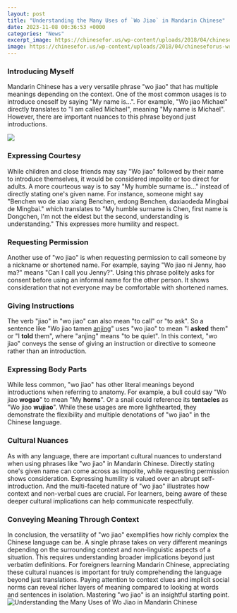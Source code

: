 ```yaml
---
layout: post
title: "Understanding the Many Uses of `Wo Jiao` in Mandarin Chinese"
date: 2023-11-08 00:36:53 +0000
categories: "News"
excerpt_image: https://chinesefor.us/wp-content/uploads/2018/04/chineseforus-writing-sheet-png.png
image: https://chinesefor.us/wp-content/uploads/2018/04/chineseforus-writing-sheet-png.png
---
```


### Introducing Myself
Mandarin Chinese has a very versatile phrase "wo jiao" that has multiple meanings depending on the context. One of the most common usages is to introduce oneself by saying "My name is...". For example, "Wo jiao Michael" directly translates to "I am called Michael", meaning "My name is Michael". However, there are important nuances to this phrase beyond just introductions. 

![](https://showme0-9071.kxcdn.com/files/1000081947/pictures/thumbs/1995059/last_thumb1429677757.jpg)
### Expressing Courtesy 
While children and close friends may say "Wo jiao" followed by their name to introduce themselves, it would be considered impolite or too direct for adults. A more courteous way is to say "My humble surname is..." instead of directly stating one's given name. For instance, someone might say "Benchen wo de xiao xiang Benchen, erdong Benchen, daxiaodeda Mingbai de Mingbai." which translates to "My humble surname is Chen, first name is Dongchen, I'm not the eldest but the second, understanding is understanding." This expresses more humility and respect.
### Requesting Permission 
Another use of "wo jiao" is when requesting permission to call someone by a nickname or shortened name. For example, saying "Wo jiao ni Jenny, hao ma?" means "Can I call you Jenny?". Using this phrase politely asks for consent before using an informal name for the other person. It shows consideration that not everyone may be comfortable with shortened names. 
### Giving Instructions
The verb "jiao" in "wo jiao" can also mean "to call" or "to ask". So a sentence like "Wo jiao tamen [anjing](https://thetopnews.github.io/page22/)" uses "wo jiao" to mean "I **asked** them" or "I **told** them", where "anjing" means "to be quiet". In this context, "wo jiao" conveys the sense of giving an instruction or directive to someone rather than an introduction. 
### Expressing Body Parts
While less common, "wo jiao" has other literal meanings beyond introductions when referring to anatomy. For example, a bull could say "Wo jiao **wogao**" to mean "My **horns**". Or a snail could reference its **tentacles** as "Wo jiao **wujiao**". While these usages are more lighthearted, they demonstrate the flexibility and multiple denotations of "wo jiao" in the Chinese language.
### Cultural Nuances 
As with any language, there are important cultural nuances to understand when using phrases like "wo jiao" in Mandarin Chinese. Directly stating one's given name can come across as impolite, while requesting permission shows consideration. Expressing humility is valued over an abrupt self-introduction. And the multi-faceted nature of "wo jiao" illustrates how context and non-verbal cues are crucial. For learners, being aware of these deeper cultural implications can help communicate respectfully.
### Conveying Meaning Through Context
In conclusion, the versatility of "wo jiao" exemplifies how richly complex the Chinese language can be. A single phrase takes on very different meanings depending on the surrounding context and non-linguistic aspects of a situation. This requires understanding broader implications beyond just verbatim definitions. For foreigners learning Mandarin Chinese, appreciating these cultural nuances is important for truly comprehending the language beyond just translations. Paying attention to context clues and implicit social norms can reveal richer layers of meaning compared to looking at words and sentences in isolation. Mastering "wo jiao" is an insightful starting point.
![Understanding the Many Uses of `Wo Jiao` in Mandarin Chinese](https://chinesefor.us/wp-content/uploads/2018/04/chineseforus-writing-sheet-png.png)